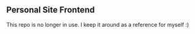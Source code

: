 ## Personal Site Frontend

This repo is no longer in use. I keep it around as a reference for myself :)

